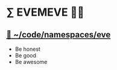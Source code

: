 # ∑ EVEMEVE 👨‍💻  

## [🐉 ~/code/namespaces/eve](https://github.com/evemeve-lab/codespace) 

- Be honest
- Be good
- Be awesome

